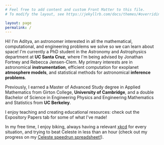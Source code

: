 ```yaml
---
# Feel free to add content and custom Front Matter to this file.
# To modify the layout, see https://jekyllrb.com/docs/themes/#overriding-theme-defaults

layout: page
permalink: /
---
```


Hi! I'm Aditya, an astronomer interested in all the mathematical, computational, and engineering problems we solve so we can learn about space! I'm currently a PhD student in the Astronomy and Astrophysics department at **UC Santa Cruz**, where I'm being advised by Jonathan Fortney and Rebecca Jensen-Clem. My primary interests are in astronomical **instrumentation**, efficient computation for exoplanet **atmosphere models**, and statistical methods for astronomical **inference problems**.

Previously, I earned a Master of Advanced Study degree in Applied Mathematics from Girton College, **University of Cambridge**, and a double Bachelor of Science in Engineering Physics and Engineering Mathematics and Statistics from **UC Berkeley**.

I enjoy teaching and creating educational resources: check out the Expository Papers tab for some of what I've made!

In my free time, I enjoy biking, always having a relevant [xkcd](https://xkcd.com) for every situation, and trying to beat Celeste in less than an hour (check out my progress on my [Celeste speedrun spreadsheet!](https://docs.google.com/spreadsheets/d/1gWFdwIKdzrLu4wbeL0z8x4fIxxiGERNaUtC5of7R6O0/edit#gid=0)).
